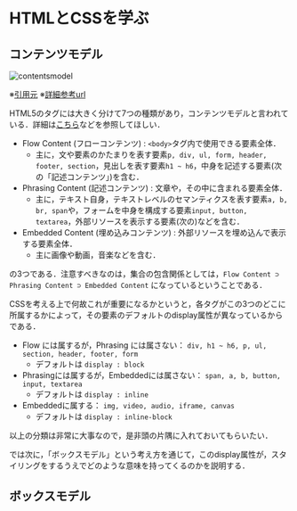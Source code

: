 # HTMLとCSSを学ぶ

## コンテンツモデル

![contentsmodel](https://user-images.githubusercontent.com/52741042/130260672-11fe41ee-6911-4c3f-bac0-d063d9bde25e.PNG)

※[引用元](https://webgoto.net/html5/) ※[詳細参考url](https://developer.mozilla.org/ja/docs/Web/Guide/HTML/Content_categories)

HTML5のタグには大きく分けて7つの種類があり，コンテンツモデルと言われている．詳細は[こちら](https://developer.mozilla.org/ja/docs/Web/Guide/HTML/Content_categories)などを参照してほしい．

- Flow Content (フローコンテンツ) : ```<body>```タグ内で使用できる要素全体．
  - 主に，文や要素のかたまりを表す要素```p, div, ul, form, header, footer, section```，見出しを表す要素```h1 ~ h6```，中身を記述する要素(次の「記述コンテンツ」)を含む．
- Phrasing Content (記述コンテンツ) : 文章や，その中に含まれる要素全体．
  - 主に，テキスト自身，テキストレベルのセマンティクスを表す要素```a, b, br, span```や，フォームを中身を構成する要素```input, button, textarea```，外部リソースを表示する要素(次の)などを含む．
- Embedded Content (埋め込みコンテンツ) : 外部リソースを埋め込んで表示する要素全体．
  - 主に画像や動画，音楽などを含む．

の3つである．注意すべきなのは，集合の包含関係としては，```Flow Content ⊃ Phrasing Content ⊃ Embedded Content``` になっているということである．

CSSを考える上で何故これが重要になるかというと，各タグがこの3つのどこに所属するかによって，その要素のデフォルトのdisplay属性が異なっているからである．

- Flow には属するが，Phrasing には属さない： ```div, h1 ~ h6, p, ul, section, header, footer, form``` 
  - デフォルトは ```display : block```
- Phrasingには属するが，Embeddedには属さない： ```span, a, b, button, input, textarea``` 
  - デフォルトは ```display : inline```
- Embeddedに属する： ```img, video, audio, iframe, canvas```
  - デフォルトは ```display : inline-block```
  
以上の分類は非常に大事なので，是非頭の片隅に入れておいてもらいたい．
  
では次に，「ボックスモデル」という考え方を通じて，このdisplay属性が，スタイリングをするうえでどのような意味を持ってくるのかを説明する．
  
## ボックスモデル












